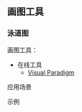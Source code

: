## 画图工具

### 泳道图
画图工具：
* 在线工具
  * [Visual Paradigm](https://online.visual-paradigm.com/diagrams/features/flowchart-tool/swimlane-diagram-tool/)

应用场景

示例